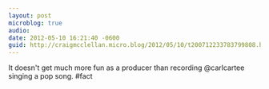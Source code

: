 ```yaml
---
layout: post
microblog: true
audio: 
date: 2012-05-10 16:21:40 -0600
guid: http://craigmcclellan.micro.blog/2012/05/10/t200712233783799808.html
---
```

It doesn't get much more fun as a producer than recording @carlcartee singing a pop song. #fact
